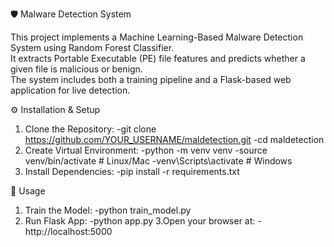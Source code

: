 
🛡️ Malware Detection System

This project implements a Machine Learning-Based Malware Detection System using Random Forest Classifier.  
It extracts Portable Executable (PE) file features and predicts whether a given file is malicious or benign.  
The system includes both a training pipeline and a Flask-based web application for live detection.

⚙️ Installation & Setup

1. Clone the Repository:
  -git clone https://github.com/YOUR_USERNAME/maldetection.git
  -cd maldetection
2. Create Virtual Environment:
  -python -m venv venv
  -source venv/bin/activate      # Linux/Mac
  -venv\Scripts\activate         # Windows
3. Install Dependencies:
   -pip install -r requirements.txt

🚀 Usage

1. Train the Model:
   -python train_model.py
2. Run Flask App:
   -python app.py
3.Open your browser at:
  -http://localhost:5000
